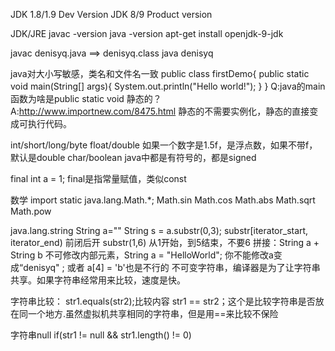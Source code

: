 JDK 1.8/1.9 Dev Version
JDK 8/9 Product version

JDK/JRE
javac -version
java -version
apt-get install openjdk-9-jdk

javac denisyq.java ==> denisyq.class
java denisyq

java对大小写敏感，类名和文件名一致
public class firstDemo{
	public static void main(String[] args){
		System.out.println("Hello world!");
	}
}
Q:java的main函数为啥是public static void 静态的？
A:http://www.importnew.com/8475.html
静态的不需要实例化，静态的直接变成可执行代码。


int/short/long/byte
float/double 如果一个数字是1.5f，是浮点数，如果不带f，默认是double
char/boolean 
java中都是有符号的，都是signed

final int a = 1; final是指常量赋值，类似const

数学
import static java.lang.Math.*;
Math.sin
Math.cos
Math.abs
Math.sqrt
Math.pow



java.lang.string
String a=""
String s = a.substr(0,3); substr[iterator_start, iterator_end) 前闭后开 substr(1,6) 从1开始，到5结束，不要6
拼接：String a + String b
不可修改内部元素，String a = "HelloWorld"; 你不能修改a变成“denisyq" ; 或者 a[4] = 'b'也是不行的
不可变字符串，编译器是为了让字符串共享。如果字符串经常用来比较，速度是快。

字符串比较：
str1.equals(str2);比较内容
str1 == str2；这个是比较字符串是否放在同一个地方.虽然虚拟机共享相同的字符串，但是用==来比较不保险

字符串null
if(str1 != null && str1.length() != 0)